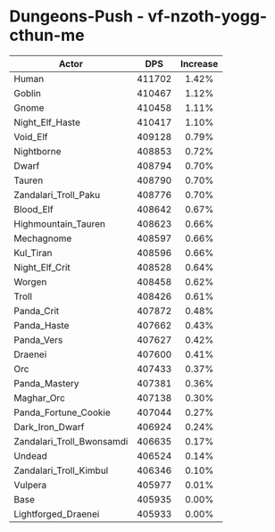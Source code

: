 # Dungeons-Push - vf-nzoth-yogg-cthun-me
| Actor | DPS | Increase |
|---|:---:|:---:|
|Human|411702|1.42%|
|Goblin|410467|1.12%|
|Gnome|410458|1.11%|
|Night_Elf_Haste|410417|1.10%|
|Void_Elf|409128|0.79%|
|Nightborne|408853|0.72%|
|Dwarf|408794|0.70%|
|Tauren|408790|0.70%|
|Zandalari_Troll_Paku|408776|0.70%|
|Blood_Elf|408642|0.67%|
|Highmountain_Tauren|408623|0.66%|
|Mechagnome|408597|0.66%|
|Kul_Tiran|408596|0.66%|
|Night_Elf_Crit|408528|0.64%|
|Worgen|408458|0.62%|
|Troll|408426|0.61%|
|Panda_Crit|407872|0.48%|
|Panda_Haste|407662|0.43%|
|Panda_Vers|407627|0.42%|
|Draenei|407600|0.41%|
|Orc|407433|0.37%|
|Panda_Mastery|407381|0.36%|
|Maghar_Orc|407138|0.30%|
|Panda_Fortune_Cookie|407044|0.27%|
|Dark_Iron_Dwarf|406924|0.24%|
|Zandalari_Troll_Bwonsamdi|406635|0.17%|
|Undead|406524|0.14%|
|Zandalari_Troll_Kimbul|406346|0.10%|
|Vulpera|405977|0.01%|
|Base|405935|0.00%|
|Lightforged_Draenei|405933|0.00%|
